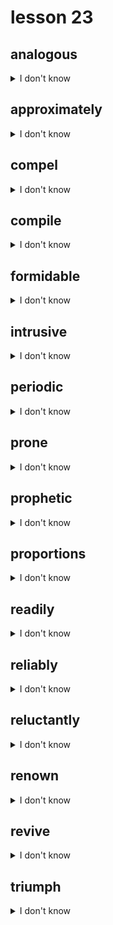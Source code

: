 # lesson 23

## analogous
<details>
<summary>I don't know</summary>

+ n. &nbsp; &nbsp; analogy

+ adj. &nbsp; &nbsp; alike in some way

+ syn. &nbsp; &nbsp; similar to

</details>

## approximately
<details>
<summary>I don't know</summary>

+ adj. &nbsp; &nbsp; approximate

+ v. &nbsp; &nbsp; approximate

+ n. &nbsp; &nbsp; approximation

+ adv. &nbsp; &nbsp; almost correct; not exact

+ syn. &nbsp; &nbsp; around

</details>

## compel
<details>
<summary>I don't know</summary>

+ adv. &nbsp; &nbsp; compellingly

+ adj. &nbsp; &nbsp; compelling

+ v. &nbsp; &nbsp; to make something happen by necessity or force

+ syn. &nbsp; &nbsp; obliged

</details>

## compile
<details>
<summary>I don't know</summary>

+ n. &nbsp; &nbsp; compilation

+ v. &nbsp; &nbsp; to collect

+ syn. &nbsp; &nbsp; assemble

</details>

## formidable
<details>
<summary>I don't know</summary>

+ adv. &nbsp; &nbsp; formidably

+ adj. &nbsp; &nbsp; difficult; causing worry or fear

+ syn. &nbsp; &nbsp; overwhelming

</details>

## intrusive
<details>
<summary>I don't know</summary>

+ adv. &nbsp; &nbsp; intrusively

+ v. &nbsp; &nbsp; intrude

+ n. &nbsp; &nbsp; intruder

+ adj. &nbsp; &nbsp; the state of being inside when not desired to be there by others

+ syn. &nbsp; &nbsp; annoying

</details>

## periodic
<details>
<summary>I don't know</summary>

+ adj. &nbsp; &nbsp; occurring at specific, determined periods of time

+ adv. &nbsp; &nbsp; periodically

+ syn. &nbsp; &nbsp; regularly

</details>

## prone
<details>
<summary>I don't know</summary>

+ adj. &nbsp; &nbsp; likely to do something

+ syn. &nbsp; &nbsp; inclined to

</details>

## prophetic
<details>
<summary>I don't know</summary>

+ adv. &nbsp; &nbsp; prophetically

+ v. &nbsp; &nbsp; prophesy

+ n. &nbsp; &nbsp; prophet

+ adj. &nbsp; &nbsp; correctly telling about future events

+ syn. &nbsp; &nbsp; predictive

</details>

## proportions
<details>
<summary>I don't know</summary>

+ adv. &nbsp; &nbsp; proportionately

+ adj. &nbsp; &nbsp; proportionate

+ n. &nbsp; &nbsp; the relationship of size or importance when compared to another object or person

+ syn. &nbsp; &nbsp; dimensions

</details>

## readily
<details>
<summary>I don't know</summary>

+ adj. &nbsp; &nbsp; ready

+ v. &nbsp; &nbsp; ready

+ n. &nbsp; &nbsp; readiness

+ adv. &nbsp; &nbsp; willingly; easily

+ syn. &nbsp; &nbsp; freely

</details>

## reliably
<details>
<summary>I don't know</summary>

+ adj. &nbsp; &nbsp; reliant

+ v. &nbsp; &nbsp; rely

+ n. &nbsp; &nbsp; reliance

+ adv. &nbsp; &nbsp; in a trusted way

+ syn. &nbsp; &nbsp; dependably

</details>

## reluctantly
<details>
<summary>I don't know</summary>

+ adj. &nbsp; &nbsp; unwillingly

+ n. &nbsp; &nbsp; reluctance

+ syn. &nbsp; &nbsp; hesitatingly

</details>

## renown
<details>
<summary>I don't know</summary>

+ adj. &nbsp; &nbsp; renowned

+ n. &nbsp; &nbsp; fame

+ syn. &nbsp; &nbsp; prominence

</details>

## revive
<details>
<summary>I don't know</summary>

+ n. &nbsp; &nbsp; revival

+ adj. &nbsp; &nbsp; revived

+ v. &nbsp; &nbsp; to restore to life or bring back into memory

+ syn. &nbsp; &nbsp; renew

</details>

## triumph
<details>
<summary>I don't know</summary>

+ adv. &nbsp; &nbsp; triumphantly

+ adj. &nbsp; &nbsp; triumphal

+ v. &nbsp; &nbsp; triumph

+ n. &nbsp; &nbsp; a victory; a success

+ syn. &nbsp; &nbsp; achievement

</details>
